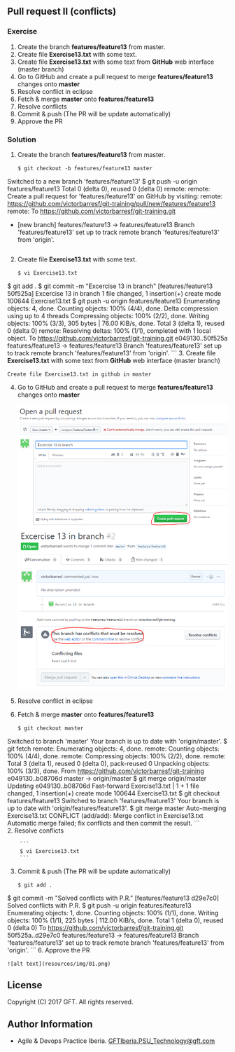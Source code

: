 ## Pull request II (conflicts)

### Exercise

 1. Create the branch **features/feature13** from master.
 2. Create file **Exercise13.txt** with some text.
 3. Create file **Exercise13.txt** with some text from **GitHub** web interface (master branch)
 4. Go to GitHub and create a pull request to merge **features/feature13** changes onto **master**
 5. Resolve conflict in eclipse
   1. Fetch & merge **master** onto **features/feature13**
   2. Resolve conflicts
   3. Commit & push (The PR will be update automatically)
 6. Approve the PR

### Solution

 1. Create the branch **features/feature13** from master.  

    ```
    $ git checkout -b features/feature13 master
Switched to a new branch 'features/feature13'
$ git push -u origin features/feature13
Total 0 (delta 0), reused 0 (delta 0)
remote:
remote: Create a pull request for 'features/feature13' on GitHub by visiting:
remote:      https://github.com/victorbarresf/git-training/pull/new/features/feature13
remote:
To https://github.com/victorbarresf/git-training.git
 * [new branch]      features/feature13 -> features/feature13
Branch 'features/feature13' set up to track remote branch 'features/feature13' from 'origin'.
    ```  
 2. Create file **Exercise13.txt** with some text.  

    ```
    $ vi Exercise13.txt
$ git add .
$ git commit -m "Excercise 13 in branch"
[features/feature13 50f525a] Excercise 13 in branch
 1 file changed, 1 insertion(+)
 create mode 100644 Exercise13.txt
$ git push -u origin features/feature13
Enumerating objects: 4, done.
Counting objects: 100% (4/4), done.
Delta compression using up to 4 threads
Compressing objects: 100% (2/2), done.
Writing objects: 100% (3/3), 305 bytes | 76.00 KiB/s, done.
Total 3 (delta 1), reused 0 (delta 0)
remote: Resolving deltas: 100% (1/1), completed with 1 local object.
To https://github.com/victorbarresf/git-training.git
   e049130..50f525a  features/feature13 -> features/feature13
Branch 'features/feature13' set up to track remote branch 'features/feature13' from 'origin'.
    ```
 3. Create file **Exercise13.txt** with some text from **GitHub** web interface (master branch)  

    Create file Exercise13.txt in github in master
    
 4. Go to GitHub and create a pull request to merge **features/feature13** changes onto **master**  
  
    ![alt text](resources/img/00.png)  
    ![alt text](resources/img/01.png)  

 5. Resolve conflict in eclipse  
   1. Fetch & merge **master** onto **features/feature13**  
   
        ```
        $ git checkout master
Switched to branch 'master'
Your branch is up to date with 'origin/master'.
$ git fetch
remote: Enumerating objects: 4, done.
remote: Counting objects: 100% (4/4), done.
remote: Compressing objects: 100% (2/2), done.
remote: Total 3 (delta 1), reused 0 (delta 0), pack-reused 0
Unpacking objects: 100% (3/3), done.
From https://github.com/victorbarresf/git-training
   e049130..b08706d  master     -> origin/master
$ git merge origin/master
Updating e049130..b08706d
Fast-forward
 Exercise13.txt | 1 +
 1 file changed, 1 insertion(+)
 create mode 100644 Exercise13.txt
$ git checkout features/feature13
Switched to branch 'features/feature13'
Your branch is up to date with 'origin/features/feature13'.
$ git merge master
Auto-merging Exercise13.txt
CONFLICT (add/add): Merge conflict in Exercise13.txt
Automatic merge failed; fix conflicts and then commit the result.
        ```  
   2. Resolve conflicts  

        ```
        $ vi Exercise13.txt
        ```
   3. Commit & push (The PR will be update automatically)  
 
        ```
        $ git add .
$ git commit -m "Solved conflicts with P.R."
[features/feature13 d29e7c0] Solved conflicts with P.R.
$ git push -u origin features/feature13
Enumerating objects: 1, done.
Counting objects: 100% (1/1), done.
Writing objects: 100% (1/1), 225 bytes | 112.00 KiB/s, done.
Total 1 (delta 0), reused 0 (delta 0)
To https://github.com/victorbarresf/git-training.git
   50f525a..d29e7c0  features/feature13 -> features/feature13
Branch 'features/feature13' set up to track remote branch 'features/feature13' from 'origin'.
        ```
 6. Approve the PR  

    ![alt text](resources/img/01.png) 

## License
Copyright (C) 2017 GFT. All rights reserved.

## Author Information
* Agile & Devops Practice Iberia. GFTIberia.PSU_Technology@gft.com
